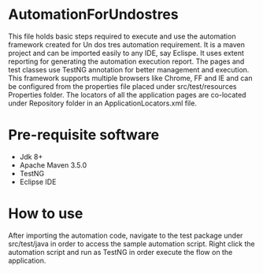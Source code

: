 # AutomationForUndostres

This file holds basic steps required to execute and use the automation framework created for Un dos tres automation requirement.
It is a maven project and can be imported easily to any IDE, say Eclispe. It uses extent reporting for generating the automation execution report.
The pages and test classes use TestNG annotation for better management and execution. This framework supports multiple browsers like Chrome, FF and IE
and can be configured from the properties file placed under src/test/resources Properties folder. The locators of all the application pages are co-located under
Repository folder in an ApplicationLocators.xml file.

# Pre-requisite software
- Jdk 8+
- Apache Maven 3.5.0
- TestNG
- Eclipse IDE

# How to use

After importing the automation code, navigate to the test package under src/test/java in order to access the sample automation script.
Right click the automation script and run as TestNG in order execute the flow on the application.


